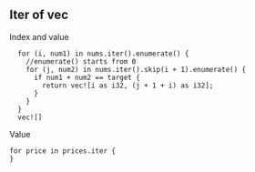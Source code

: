 

## Iter of vec
Index and value
```
  for (i, num1) in nums.iter().enumerate() {
    //enumerate() starts from 0
    for (j, num2) in nums.iter().skip(i + 1).enumerate() {
      if num1 + num2 == target {
        return vec![i as i32, (j + 1 + i) as i32];
      }
    }
  }
  vec![]
```

Value
```
for price in prices.iter {
}
```